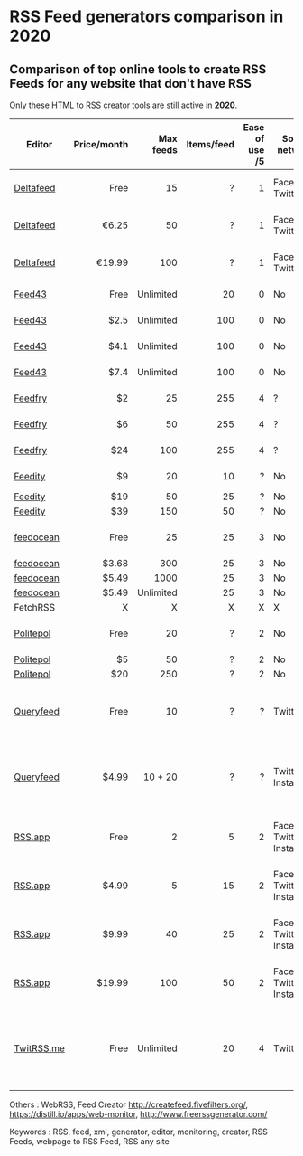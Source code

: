 # RSS Feed generators comparison in 2020

## Comparison of top online tools to create RSS Feeds for any website that don't have RSS

Only these HTML to RSS creator tools are still active in **2020**.

| Editor    | Price/month | Max feeds | Items/feed | Ease of use /5 | Social network    | Limitations |
|-----------|------------:|----------:|-----------:|---------------:|-------------------|------------- |
| [Deltafeed](https://bitreading.com/deltafeed/info/deltafeed-pricing-plans/) |        Free |        15 |          ? |              1 | Facebook, Twitter |            No backward integration |
| [Deltafeed](https://bitreading.com/deltafeed/info/deltafeed-pricing-plans/) |       €6.25 |        50 |          ? |              1 | Facebook, Twitter |            No backward integration |
| [Deltafeed](https://bitreading.com/deltafeed/info/deltafeed-pricing-plans/) |      €19.99 |       100 |          ? |              1 | Facebook, Twitter |            No backward integration |
| [Feed43](https://feed43.com/upgrade.html#personal)    |          Free |         Unlimited |          20 |              0 | No                | DIY feed creation  |
| [Feed43](https://feed43.com/upgrade.html#personal)    |          $2.5 |         Unlimited |          100 |              0 | No                | DIY feed creation |
| [Feed43](https://feed43.com/upgrade.html#personal)    |          $4.1 |         Unlimited |          100 |              0 | No                | DIY feed creation |
| [Feed43](https://feed43.com/upgrade.html#personal)    |          $7.4 |         Unlimited |          100 |              0 | No                | DIY feed creation |
| [Feedfry](https://feedfry.com/pricing)        |          $2 |         25 |          255 |              4 | ?                |          Limited config   |
| [Feedfry](https://feedfry.com/pricing)        |          $6 |         50 |          255 |              4 | ?                |          Limited config   |
| [Feedfry](https://feedfry.com/pricing)        |          $24 |         100 |          255 |              4 | ?                |          Limited config   |
| [Feedity](https://feedity.com/plans.aspx)        |          $9 |         20 |          10 |              ? | No                |          Headline + link only   |
| [Feedity](https://feedity.com/plans.aspx)        |          $19 |         50 |          25 |              ? | No                |          ?   |
| [Feedity](https://feedity.com/plans.aspx)        |          $39 |         150 |          50 |              ? | No                |          ?   |
| [feedocean](https://feedocean.com/pricing) |        Free |        25 |         25 |              3 | No                |           Title + description only  |
| [feedocean](https://feedocean.com/pricing) |       $3.68 |       300 |         25 |              3 | No                |            ? |
| [feedocean](https://feedocean.com/pricing) |       $5.49 |      1000 |         25 |              3 | No                |            ? |
| [feedocean](https://feedocean.com/pricing) |       $5.49 | Unlimited |         25 |              3 | No                |            ? |
| FetchRSS  |           X |         X |          X |              X | X                 |             |
| [Politepol](https://politepol.com/en/prices) |       Free | 20 |         ? |              2 | No                |            Very limited config |
| [Politepol](https://politepol.com/en/prices) |       $5 | 50 |         ? |              2 | No                |            ? |
| [Politepol](https://politepol.com/en/prices) |       $20 | 250 |         ? |              2 | No                |            ? |
| [Queryfeed](http://www.queryfeed.net/pages/pricing/) |       Free | 10 |         ? |              ? | Twitter                |            Twitter only, monitor search terms |
| [Queryfeed](http://www.queryfeed.net/pages/pricing/) |       $4.99 | 10 + 20 |         ? |              ? | Twitter, Instagram           |            Twitter and Instagram only, monitor search terms |
| [RSS.app](https://rss.app/plans) |       Free | 2 |         5 |              2 | Facebook, Twitter, Instagram                |            Only efficient for social networks |
| [RSS.app](https://rss.app/plans) |       $4.99 | 5 |         15 |              2 | Facebook, Twitter, Instagram                |          Only efficient for social networks |
| [RSS.app](https://rss.app/plans) |       $9.99 | 40 |         25 |              2 | Facebook, Twitter, Instagram                |            Only efficient for social networks |
| [RSS.app](https://rss.app/plans) |       $19.99 | 100 |         50 |              2 | Facebook, Twitter, Instagram                |            Only efficient for social networks |
| [TwitRSS.me](http://www.twitrss.me/) |       Free | Unlimited |         20 |              4 | Twitter                |            Only Twitter but does it well. Get feed URL from RSS xml |

Others : WebRSS, Feed Creator http://createfeed.fivefilters.org/, https://distill.io/apps/web-monitor, http://www.freerssgenerator.com/

Keywords : RSS, feed, xml, generator, editor, monitoring, creator, RSS Feeds, webpage to RSS Feed, RSS any site

